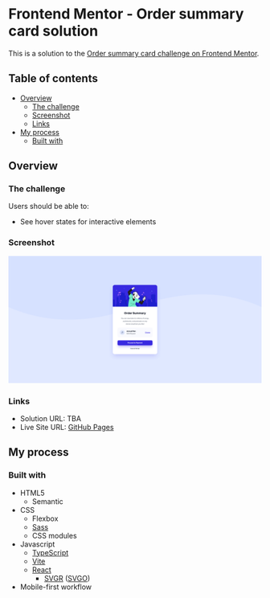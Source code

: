 # Frontend Mentor - Order summary card solution

This is a solution to the [Order summary card challenge on Frontend Mentor](https://www.frontendmentor.io/challenges/order-summary-component-QlPmajDUj).

## Table of contents

- [Overview](#overview)
  - [The challenge](#the-challenge)
  - [Screenshot](#screenshot)
  - [Links](#links)
- [My process](#my-process)
  - [Built with](#built-with)

## Overview

### The challenge

Users should be able to:

- See hover states for interactive elements

### Screenshot

![Project screenshot](./docs/order-summary-component.png)

### Links

- Solution URL: TBA
- Live Site URL: [GitHub Pages](https://john-mirage.github.io/order-summary-component/)

## My process

### Built with

- HTML5
  - Semantic
- CSS
  - Flexbox
  - [Sass](https://sass-lang.com/)
  - CSS modules
- Javascript
  - [TypeScript](https://www.typescriptlang.org/)
  - [Vite](https://vitejs.dev/)
  - [React](https://reactjs.org/)
    - [SVGR](https://react-svgr.com/) ([SVGO](https://github.com/svg/svgo))
- Mobile-first workflow
